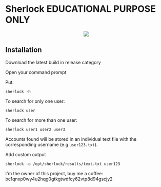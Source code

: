 # Sherlock EDUCATIONAL PURPOSE ONLY

<p align=center>

  <img src="https://user-images.githubusercontent.com/27065646/53551960-ae4dff80-3b3a-11e9-9075-cef786c69364.png"/>
<p align="center">

## Installation

Download the latest build in release category

Open your command prompt

Put:
```
sherlock -h
```

To search for only one user:

```
sherlock user
```

To search for more than one user:
```
sherlock user1 user2 user3
```

Accounts found will be stored in an individual text file with the corresponding username (e.g ```user123.txt```).

Add custom output

```
sherlock -o /opt/sherlock/results/text.txt user123
```

I'm the owner of this project, buy me a coffee: bc1qnxp0wy4u2hqg0gtkgtwdfcy62vtp8d94gscjy2
